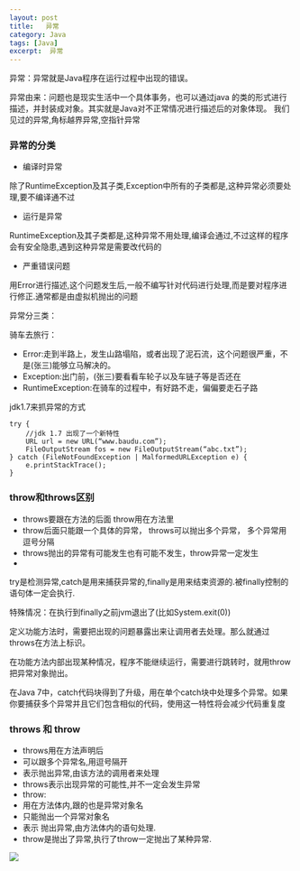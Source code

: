 ```yaml
---
layout: post
title:   异常
category: Java
tags: [Java]
excerpt:  异常
---
```



异常：异常就是Java程序在运行过程中出现的错误。

异常由来：问题也是现实生活中一个具体事务，也可以通过java 的类的形式进行描述，并封装成对象。其实就是Java对不正常情况进行描述后的对象体现。 我们见过的异常,角标越界异常,空指针异常

### 异常的分类  ###


- 编译时异常 


除了RuntimeException及其子类,Exception中所有的子类都是,这种异常必须要处理,要不编译通不过
 
- 运行是异常 

RuntimeException及其子类都是,这种异常不用处理,编译会通过,不过这样的程序会有安全隐患,遇到这种异常是需要改代码的 

- 严重错误问题 

用Error进行描述,这个问题发生后,一般不编写针对代码进行处理,而是要对程序进行修正.通常都是由虚拟机抛出的问题 

异常分三类： 

骑车去旅行： 

- Error:走到半路上，发生山路塌陷，或者出现了泥石流，这个问题很严重，不是(张三)能够立马解决的。 
- Exception:出门前，(张三)要看看车轮子以及车链子等是否还在 
- RuntimeException:在骑车的过程中，有好路不走，偏偏要走石子路

jdk1.7来抓异常的方式

	try { 
	    //jdk 1.7 出现了一个新特性 
	    URL url = new URL(“www.baudu.com”); 
	    FileOutputStream fos = new FileOutputStream(“abc.txt”); 
	} catch (FileNotFoundException | MalformedURLException e) { 
	    e.printStackTrace(); 
	}

### throw和throws区别  ###

- throws要跟在方法的后面 throw用在方法里 
- throw后面只能跟一个具体的异常， throws可以抛出多个异常， 多个异常用逗号分隔 
- throws抛出的异常有可能发生也有可能不发生，throw异常一定发生
-  
try是检测异常,catch是用来捕获异常的,finally是用来结束资源的.被finally控制的语句体一定会执行. 

特殊情况：在执行到finally之前jvm退出了(比如System.exit(0))
 
定义功能方法时，需要把出现的问题暴露出来让调用者去处理。那么就通过throws在方法上标识。 

在功能方法内部出现某种情况，程序不能继续运行，需要进行跳转时，就用throw把异常对象抛出。 

在Java 7中，catch代码块得到了升级，用在单个catch块中处理多个异常。如果你要捕获多个异常并且它们包含相似的代码，使用这一特性将会减少代码重复度 

### throws 和 throw  ###

- throws用在方法声明后 
- 可以跟多个异常名,用逗号隔开 
- 表示抛出异常,由该方法的调用者来处理 
- throws表示出现异常的可能性,并不一定会发生异常 
- throw: 
- 用在方法体内,跟的也是异常对象名 
- 只能抛出一个异常对象名 
- 表示 抛出异常,由方法体内的语句处理. 
- throw是抛出了异常,执行了throw一定抛出了某种异常.
 

![](http://www.nangongyibin.com/assets/images/Java/Java/71.png)